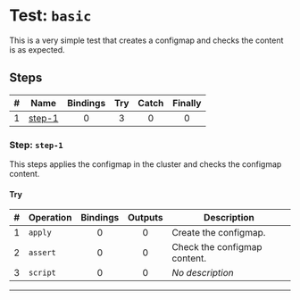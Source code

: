 # Test: `basic`

This is a very simple test that creates a configmap and checks the content is as expected.

## Steps

| # | Name | Bindings | Try | Catch | Finally |
|:-:|---|:-:|:-:|:-:|:-:|
| 1 | [step-1](#step-step-1) | 0 | 3 | 0 | 0 |

### Step: `step-1`

This steps applies the configmap in the cluster and checks the configmap content.

#### Try

| # | Operation | Bindings | Outputs | Description |
|:-:|---|:-:|:-:|---|
| 1 | `apply` | 0 | 0 | Create the configmap. |
| 2 | `assert` | 0 | 0 | Check the configmap content. |
| 3 | `script` | 0 | 0 | *No description* |

---

